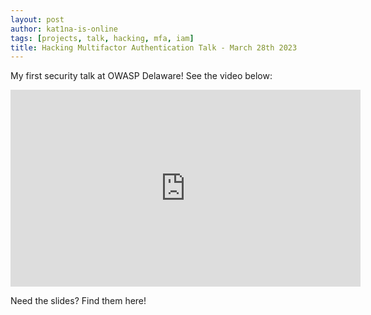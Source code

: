 ```yaml
---
layout: post
author: kat1na-is-online
tags: [projects, talk, hacking, mfa, iam]
title: Hacking Multifactor Authentication Talk - March 28th 2023
---
```


My first security talk at OWASP Delaware! See the video below:

<iframe width="560" height="315" src="https://www.youtube.com/embed/y4Bqyej0tlc" title="YouTube video player" frameborder="0" allow="accelerometer; autoplay; clipboard-write; encrypted-media; gyroscope; picture-in-picture; web-share" allowfullscreen></iframe>

Need the slides? Find them here!